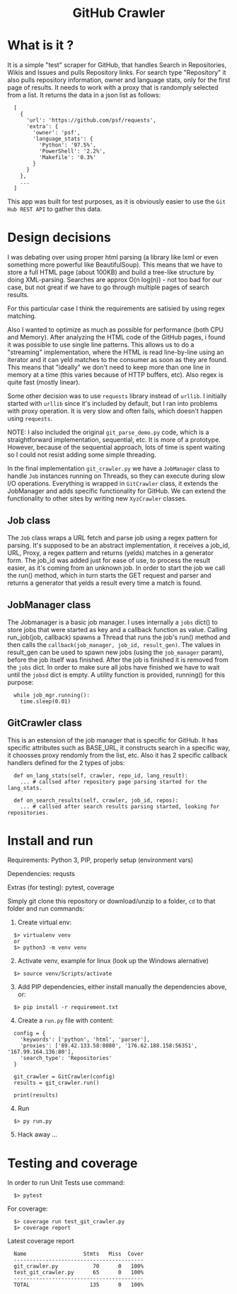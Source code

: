 <h1 align="center"> GitHub Crawler </h1>

# What is it ?
It is a simple "test" scraper for GitHub, that handles Search in Repositories, Wikis and Issues and pulls Repository links. For search type "Repository" it also pulls repository information, owner and language stats, only for the first page of results.
It needs to work with a proxy that is randomply selected from a list.
It returns the data in a json list as follows: 
```
  [
    {
      'url': 'https://github.com/psf/requests',
      'extra': {
        'owner': 'psf',
        'language_stats': {
          'Python': '97.5%',
          'PowerShell': '2.2%',
          'Makefile': '0.3%'
        }
      }
    },
    ...
  ]
```
This app was built for test purposes, as it is obviously easier to use the `Git Hub REST API` to gather this data.

# Design decisions
I was debating over using proper html parsing (a library like lxml or even something more powerful like BeautifulSoup). This means that we have to store a full HTML page (about 100KB) and build a tree-like structure by doing XML-parsing. Searches are approx O(n log(n)) - not too bad for our case, but not great if we have to go through multiple pages of search results.

For this particular case I think the requirements are satisied by using regex matching.

Also I wanted to optimize as much as possible for performance (both CPU and Memory). After analyzing the HTML code of the GitHub pages, i found it was possible to use single line patterns. This allows us to do a "streaming" implementation, where the HTML is read line-by-line using an iterator and it can yeld matches to the consumer as soon as they are found. This means that "ideally" we don't need to keep more than one line in memory at a time (this varies because of HTTP buffers, etc). Also regex is quite fast (mostly linear).

Some other decision was to use `requests` library instead of `urllib`. I initially started with `urllib` since it's included by default, but I ran into problems with proxy operation. It is very slow and often fails, which doesn't happen using `requests`.

NOTE: I also included the original `git_parse_demo.py` code, which is a straightforward implementation, sequential, etc. It is more of a prototype. However, because of the sequential approach, lots of time is spent waiting so I could not resist adding some simple threading.

In the final implementation `git_crawler.py` we have a `JobManager` class to handle `Job` instances running on Threads, so they can execute during slow I/O operations.
Everything is wrapped in `GitCrawler` class, it extends the JobManager and adds specific functionality for GitHub. We can extend the functionality to other sites by writing new `XyzCrawler` classes.

## Job class
The `Job` class wraps a URL fetch and parse job using a regex pattern for parsing. 
It's supposed to be an abstract implementation, it receives a job_id, URL, Proxy, a regex pattern and returns (yelds) matches in a generator form. The job_id was added just for ease of use, to process the result easier, as it's coming from an unknown job.
In order to start the job we call the run() method, which in turn starts the GET request and parser and returns a generator that yelds a result every time a match is found.

## JobManager class
The Jobmanager is a basic job manager. I uses internally a `jobs` dict() to store jobs that were started as key and a callback function as value.
Calling run_job(job, callback) spawns a Thread that runs the job's run() method and then calls the `callback(job_manager, job_id, result_gen)`. 
The values in result_gen can be used to spawn new jobs (using the `job_manager` param), before the job itself was finished.
After the job is finished it is removed from the `jobs` dict.
In order to make sure all jobs have finished we have to wait until the `jobsd` dict is empty. A utility function is provided, running() for this purpose:
```
  while job_mgr.running():
    time.sleep(0.01)
```
## GitCrawler class
This is an estension of the job manager that is specific for GitHub. It has specific attributes such as BASE_URL, it constructs search in a specific way, it choosses proxy rendomly from the list, etc.
Also it has 2 specific callback handlers defined for the 2 types of jobs:
```
  def on_lang_stats(self, crawler, repo_id, lang_result):
    ... # callsed after repository page parsing started for the lang_stats.

  def on_search_results(self, crawler, job_id, repos):
    ... # callsed after search results parsing started, looking for repositories.
```
# Install and run
Requirements: Python 3, PIP, properly setup (environment vars)

Dependencies: requsts

Extras (for testing): pytest, coverage

Simply git clone this repository or download/unzip to a folder, `cd` to that folder and run commands:

1. Create virtual env:
```
  $> virtualenv venv
  or 
  $> python3 -m venv venv
```
2. Activate venv, example for linux (look up the Windows alernative)
```
  $> source venv/Scripts/activate
```
3. Add PIP dependencies, either install manually the dependencies above, or:
```
  $> pip install -r requirement.txt  
```
4. Create a `run.py` file with content:
```
  config = {
    'keywords': ['python', 'html', 'parser'],
    'proxies': ['89.42.133.58:8080', '176.62.188.158:56351', '167.99.164.136:80'],
    'search_type': 'Repositories'
  }

  git_crawler = GitCrawler(config)
  results = git_crawler.run()

  print(results)
```
4. Run
```
  $> py run.py
```
5. Hack away ...

# Testing and coverage

In order to run Unit Tests use command: 
```
  $> pytest
```

For coverage: 
```
  $> coverage run test_git_crawler.py
  $> coverage report
```

Latest coverage report

```
  Name                  Stmts   Miss  Cover
  -----------------------------------------
  git_crawler.py           70      0   100%
  test_git_crawler.py      65      0   100%
  -----------------------------------------
  TOTAL                   135      0   100%
```
